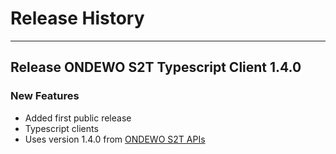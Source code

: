 # Release History
*****************

## Release ONDEWO S2T Typescript Client 1.4.0

### New Features
 * Added first public release
 * Typescript clients
 * Uses version 1.4.0 from <a href="https://github.com/ondewo/ondewo-s2t-api">ONDEWO S2T APIs</a>